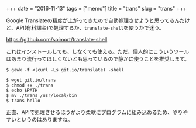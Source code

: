 +++
date = "2016-11-13"
tags =  ["memo"]
title = "trans"
slug = "trans"
+++

Google Translateの精度が上がってきたので自動処理させようと思ってるんだけど、API(有料課金)で処理するか、`translate-shell`を使うかで迷う。

https://github.com/soimort/translate-shell

これはインストールしても、しなくても使える。ただ、個人的にこういうツールはあまり流行ってほしくないとも思っているので静かに使うことを推奨します。

```
$ gawk -f <(curl -Ls git.io/translate) -shell

$ wget git.io/trans
$ chmod +x ./trans
$ echo $PATH
$ mv ./trans /usr/local/bin
$ trans hello
```

正直、APIで処理させるほうがより柔軟にプログラムに組み込めるため、やりやすいというのはありますね。
